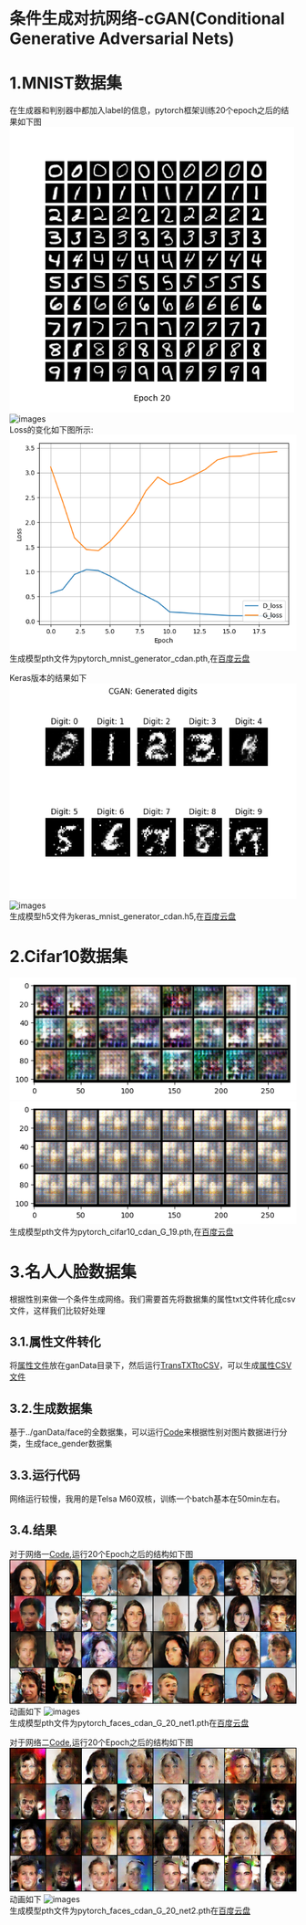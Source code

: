 条件生成对抗网络-cGAN(Conditional Generative Adversarial Nets)
===
# 1.MNIST数据集
在生成器和判别器中都加入label的信息，pytorch框架训练20个epoch之后的结果如下图<br/>
![images](results/MNIST_cDCGAN_20.png)<br/>
![images](results/pytorch_mnist.gif)<br/>
Loss的变化如下图所示:<br/>
![images](results/MNIST_cDCGAN_train_hist.png)
生成模型pth文件为pytorch_mnist_generator_cdan.pth,在[百度云盘](https://pan.baidu.com/s/1JWLMbibaH1yGZKcIvyT4hQ#list/path=%2F%E6%A8%A1%E5%9E%8B)

Keras版本的结果如下<br/>
![images](results/keras_mnist_10000.png)<br/>
![images](results/keras_mnist.gif)<br/>
生成模型h5文件为keras_mnist_generator_cdan.h5,在[百度云盘](https://pan.baidu.com/s/1JWLMbibaH1yGZKcIvyT4hQ#list/path=%2F%E6%A8%A1%E5%9E%8B)

# 2.Cifar10数据集
![images](results/pytorch_cifar10_cdan.png)<br/>
![images](results/pytorch_cifar10_cdan.gif)<br/>
生成模型pth文件为pytorch_cifar10_cdan_G_19.pth,在[百度云盘](https://pan.baidu.com/s/1JWLMbibaH1yGZKcIvyT4hQ#list/path=%2F%E6%A8%A1%E5%9E%8B)

# 3.名人人脸数据集
根据性别来做一个条件生成网络。我们需要首先将数据集的属性txt文件转化成csv文件，这样我们比较好处理

## 3.1.属性文件转化
将[属性文件](../common/face_attr.txt)放在ganData目录下，然后运行[TransTXTtoCSV](../common/TransTXTtoCSV.py)，可以生成[属性CSV文件](../common/face_attr.csv)

## 3.2.生成数据集
基于../ganData/face的全数据集，可以运行[Code](../common/BuildFaceGenderDataSet.py)来根据性别对图片数据进行分类，生成face_gender数据集

## 3.3.运行代码
网络运行较慢，我用的是Telsa M60双核，训练一个batch基本在50min左右。

## 3.4.结果
对于网络一[Code](pytorch_03.FacesMale.py),运行20个Epoch之后的结构如下图
![images](results/03/20.png)<br/>
动画如下
![images](results/03/20.gif)<br/>
生成模型pth文件为pytorch_faces_cdan_G_20_net1.pth在[百度云盘](https://pan.baidu.com/s/1JWLMbibaH1yGZKcIvyT4hQ#list/path=%2F%E6%A8%A1%E5%9E%8B)

对于网络二[Code](pytorch_04.FacesMale.py),运行20个Epoch之后的结构如下图
![images](results/04/20.png)<br/>
动画如下
![images](results/04/20.gif)<br/>
生成模型pth文件为pytorch_faces_cdan_G_20_net2.pth在[百度云盘](https://pan.baidu.com/s/1JWLMbibaH1yGZKcIvyT4hQ#list/path=%2F%E6%A8%A1%E5%9E%8B)
